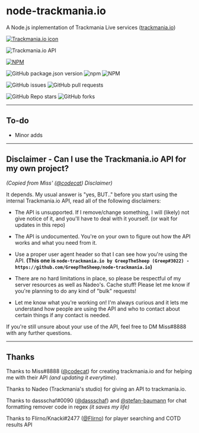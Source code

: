 # node-trackmania.io
A Node.js inplementation of Trackmania Live services ([trackmania.io](https://trackmania.io))

[![Trackmania.io icon](https://trackmania.io/img/square.png)](https://trackmania.io)

![Trackmania.io API](https://img.shields.io/website?down_message=Offline&label=Trackmania.io%20API&up_message=Online&url=https%3A%2F%2Ftrackmania.io)

[![NPM](https://nodei.co/npm/trackmania.io.png?downloads=true&stars=true)](https://npmjs.org/trackmania.io)

![GitHub package.json version](https://img.shields.io/github/package-json/v/GreepTheSheep/node-trackmania.io?logo=npm)
![npm](https://img.shields.io/npm/dw/trackmania.io?logo=npm)
![NPM](https://img.shields.io/npm/l/trackmania.io)

![GitHub issues](https://img.shields.io/github/issues/GreepTheSheep/node-trackmania.io?logo=github)
![GitHub pull requests](https://img.shields.io/github/issues-pr/GreepTheSheep/node-trackmania.io?logo=github)

![GitHub Repo stars](https://img.shields.io/github/stars/GreepTheSheep/node-trackmania.io?logo=github&style=flat-square)
![GitHub forks](https://img.shields.io/github/forks/GreepTheSheep/node-trackmania.io?style=flat-square)

---
## To-do

- Minor adds

---

## Disclaimer - Can I use the Trackmania.io API for my own project?
*(Copied from Miss' ([@codecat](https://github.com/codecat)) Disclaimer)*

It depends. My usual answer is "yes, BUT.." before you start using the internal Trackmania.io API, read all of the following disclaimers:

- The API is unsupported. If I remove/change something, I will (likely) not give notice of it, and you'll have to deal with it yourself. (or wait for updates in this repo)

- The API is undocumented. You're on your own to figure out how the API works and what you need from it.

- Use a proper user agent header so that I can see how you're using the API. **(This one is `node-trackmania.io by GreepTheSheep (Greep#3022) - https://github.com/GreepTheSheep/node-trackmania.io`)**

- There are no hard limitations in place, so please be respectful of my server resources as well as Nadeo's. Cache stuff! Please let me know if you're planning to do any kind of "bulk" requests!

- Let me know what you're working on! I'm always curious and it lets me understand how people are using the API and who to contact about certain things if any contact is needed.

If you're still unsure about your use of the API, feel free to DM Miss#8888 with any further questions.

---
## Thanks

Thanks to Miss#8888 ([@codecat](https://github.com/codecat)) for creating trackmania.io and for helping me with their API *(and updating it everytime)*.

Thanks to Nadeo (Trackmania's studio) for giving an API to trackmania.io.

Thanks to dassschaf#0090 ([@dassschaf](https://github.com/dassschaf)) and [@stefan-baumann](https://github.com/stefan-baumann) for chat formatting remover code in regex *(it saves my life)*

Thanks to Flirno/Knacki#2477 ([@Flirno](https://github.com/Flirno)) for player searching and COTD results API
